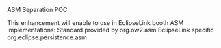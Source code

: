 ASM Separation POC

This enhancement will enable to use in EclipseLink booth ASM implementations:
    Standard provided by org.ow2.asm
    EclipseLink specific org.eclipse.persistence.asm
